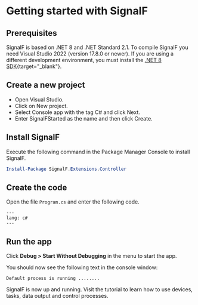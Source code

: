 # Getting started with SignalF

## Prerequisites

SignalF is based on .NET 8 and .NET Standard 2.1. To compile SignalF you need Visual Studio 2022 (version 17.8.0 or newer). If you are using a different development environment, you must install the [.NET 8 SDK](https://dotnet.microsoft.com/en-us/download/dotnet/8.0){target="_blank"}.


## Create a new project

- Open Visual Studio.
- Click on New project.
- Select Console app with the tag C# and click Next.
- Enter SignalFStarted as the name and then click Create.


## Install SignalF

Execute the following command in the Package Manager Console to install SignalF.

```powershell
Install-Package SignalF.Extensions.Controller
```


## Create the code

Open the file `Program.cs` and enter the following code.

```{literalinclude} Program.cs
---
lang: c#
---
```


## Run the app

Click **Debug > Start Without Debugging** in the menu to start the app.

You should now see the following text in the console window:

```text
Default process is running ........
```

SignalF is now up and running. Visit the tutorial to learn how to use devices, tasks, data output and control processes.

